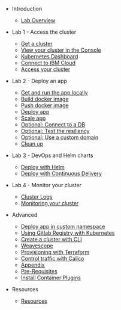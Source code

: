 <!-- _sidebar.md -->

- Introduction
  - [Lab Overview](README.md)

- Lab 1 - Access the cluster
  - [Get a cluster](01-access/01-get-cluster.md)
  - [View your cluster in the Console](01-access/01-view-cluster.md)
  - [Kubernetes Dashboard](01-access/01-kube-dashboard.md)
  - [Connect to IBM Cloud](01-access/01-connect-to-ibm-cloud.md)
  - [Access your cluster](01-access/01-connect-cli.md)

- Lab 2 - Deploy an app
  - [Get and run the app locally](02-deploy/02-run-app.md)
  - [Build docker image](02-deploy/02-docker-build.md)
  - [Push docker image](02-deploy/02-docker-push.md)
  - [Deploy app](02-deploy/02-deploy-app.md)
  - [Scale app](02-deploy/02-scale-app.md)
  - [Optional: Connect to a DB](02-deploy/02-connect-cloudant.md)
  - [Optional: Test the resiliency](02-deploy/02-test-resiliency.md)
  - [Optional: Use a custom domain](02-deploy/02-deploy-custom-domain.md)
  - [Clean up](02-deploy/02-clean-up.md)

- Lab 3 - DevOps and Helm charts
  - [Deploy with Helm](03-devops/03-devops-helm.md)
  - [Deploy with Continuous Delivery](03-devops/03-devops-continuous-delivery.md)

- Lab 4 - Monitor your cluster
  - [Cluster Logs](04-monitor/monitor-cluster-logs.md)
  - [Monitoring your cluster](04-monitor/monitor-cluster-metrics.md)

- Advanced
  - [Deploy app in custom namespace](deploy-app-custom-ns.md)
  - [Using Gitlab Registry with Kubernetes](gitlab-registry.md)
  - [Create a cluster with CLI](appendix-create-cluster-cli.md)
  - [Weavescope](weavescope.md)
  - [Provisioning with Terraform](appendix-terraform.md)
  - [Control traffic with Calico](calico.md)
  - [Appendix](appendix.md)
  - [Pre-Requisites](prepare-prereq.md)
  - [Install Container Plugins](prepare-plugins.md)

- Resources
  - [Resources](resources.md)